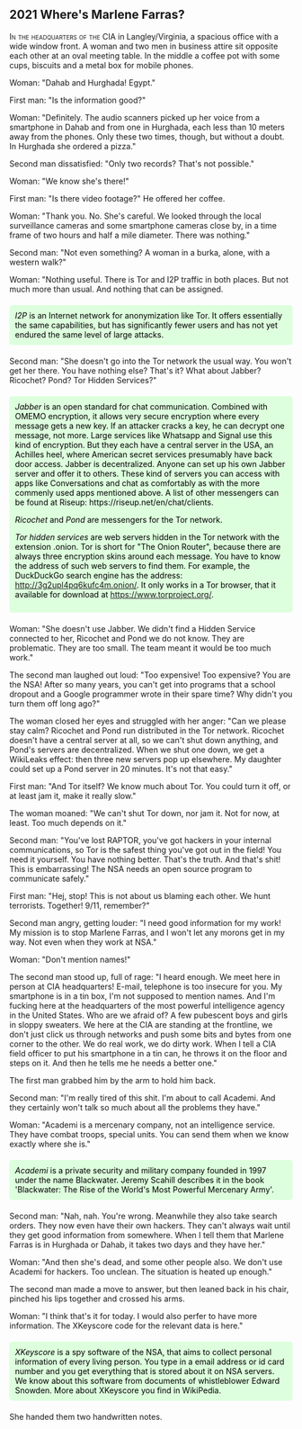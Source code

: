 ## **2021** Where's Marlene Farras?

<span style="font-variant:small-caps;">In the headquarters of the CIA</span> in Langley/Virginia, a spacious office with a wide window front.
A woman and two men in business attire sit opposite each other at an oval meeting table.
In the middle a coffee pot with some cups, biscuits and a metal box for mobile phones.

Woman: "Dahab and Hurghada!
Egypt."

First man: "Is the information good?"

Woman: "Definitely.
The audio scanners picked up her voice from a smartphone in Dahab and from one in Hurghada, each less than 10 meters away from the phones.
Only these two times, though, but without a doubt.
In Hurghada she ordered a pizza."

Second man dissatisfied: "Only two records?
That's not possible."

Woman: "We know she's there!"

First man: "Is there video footage?"
He offered her coffee.

Woman: "Thank you.
No.
She's careful.
We looked through the local surveillance cameras and some smartphone cameras close by, in a time frame of two hours and half a mile diameter.
There was nothing."

Second man: "Not even something?
A woman in a burka, alone, with a western walk?"

Woman: "Nothing useful.
There is Tor and I2P traffic in both places.
But not much more than usual.
And nothing that can be assigned.

<div style="background-color: #dfd; color: black; padding: 10px; margin: 20px 0; border-radius: 5px;">
<em>I2P</em> is an Internet network for anonymization like Tor.
It offers essentially the same capabilities, but has significantly fewer users and has not yet endured the same level of large attacks.
</div>

Second man: "She doesn't go into the Tor network the usual way.
You won't get her there.
You have nothing else?
That's it?
What about Jabber?
Ricochet?
Pond?
Tor Hidden Services?"

<div style="background-color: #dfd; color: black; padding: 10px; margin: 20px 0; border-radius: 5px;">
<em>Jabber</em> is an open standard for chat communication.
Combined with OMEMO encryption, it allows very secure encryption where every message gets a new key.
If an attacker cracks a key, he can decrypt one message, not more.
Large services like Whatsapp and Signal use this kind of encryption.
But they each have a central server in the USA, an Achilles heel, where American secret services presumably have back door access.
Jabber is decentralized. 
Anyone can set up his own Jabber server and offer it to others.
These kind of servers you can access with apps like Conversations and chat as comfortably as with the more commenly used apps mentioned above.
A list of other messengers can be found at Riseup: https://riseup.net/en/chat/clients.

<em>Ricochet</em> and <em>Pond</em> are messengers for the Tor network. <reference to the box />

<em>Tor hidden services</em> are web servers hidden in the Tor network with the extension .onion.
Tor is short for "The Onion Router", because there are always three encryption skins around each message.
You have to know the address of such web servers to find them.
For example, the DuckDuckGo search engine has the address: http://3g2upl4pq6kufc4m.onion/.
It only works in a Tor browser, that it available for download at https://www.torproject.org/.
</div>

Woman: "She doesn't use Jabber.
We didn't find a Hidden Service connected to her, Ricochet and Pond we do not know.
They are problematic.
They are too small.
The team meant it would be too much work."

The second man laughed out loud: "Too expensive!
Too expensive?
You are the NSA!
After so many years, you can't get into programs that a school dropout and a Google programmer wrote in their spare time?
Why didn't you turn them off long ago?"

The woman closed her eyes and struggled with her anger: "Can we please stay calm?
Ricochet and Pond run distributed in the Tor network.
Ricochet doesn't have a central server at all, so we can't shut down anything, and Pond's servers are decentralized.
When we shut one down, we get a WikiLeaks effect: then three new servers pop up elsewhere.
My daughter could set up a Pond server in 20 minutes.
It's not that easy."

First man: "And Tor itself?
We know much about Tor.
You could turn it off, or at least jam it, make it really slow."

The woman moaned: "We can't shut Tor down, nor jam it.
Not for now, at least.
Too much depends on it."

Second man: "You've lost RAPTOR, you've got hackers in your internal communications, so Tor is the safest thing you've got out in the field!
You need it yourself.
You have nothing better.
That's the truth.
And that's shit!
This is embarrassing!
The NSA needs an open source program to communicate safely."

First man: "Hej, stop!
This is not about us blaming each other.
We hunt terrorists.
Together!
9/11, remember?"

Second man angry, getting louder: "I need good information for my work!
My mission is to stop Marlene Farras, and I won't let any morons get in my way.
Not even when they work at NSA."

Woman: "Don't mention names!"

The second man stood up, full of rage: "I heard enough.
We meet here in person at CIA headquarters!
E-mail, telephone is too insecure for you.
My smartphone is in a tin box, I'm not supposed to mention names.
And I'm fucking here at the headquarters of the most powerful intelligence agency in the United States.
Who are we afraid of?
A few pubescent boys and girls in sloppy sweaters.
We here at the CIA are standing at the frontline, we don't just click us through networks and push some bits and bytes from one corner to the other.
We do real work, we do dirty work.
When I tell a CIA field officer to put his smartphone in a tin can, he throws it on the floor and steps on it.
And then he tells me he needs a better one."

The first man grabbed him by the arm to hold him back.

Second man: "I'm really tired of this shit.
I'm about to call Academi.
And they certainly won't talk so much about all the problems they have."

Woman: "Academi is a mercenary company, not an intelligence service.
They have combat troops, special units.
You can send them when we know exactly where she is." 

<div style="background-color: #dfd; color: black; padding: 10px; margin: 20px 0; border-radius: 5px;">
<em>Academi</em> is a private security and military company founded in 1997 under the name Blackwater.
Jeremy Scahill describes it in the book 'Blackwater: The Rise of the World's Most Powerful Mercenary Army'.
</div>

Second man: "Nah, nah.
You're wrong.
Meanwhile they also take search orders.
They now even have their own hackers.
They can't always wait until they get good information from somewhere.
When I tell them that Marlene Farras is in Hurghada or Dahab, it takes two days and they have her."

Woman: "And then she's dead, and some other people also.
We don't use Academi for hackers.
Too unclean.
The situation is heated up enough."

The second man made a move to answer, but then leaned back in his chair, pinched his lips together and crossed his arms.

Woman: "I think that's it for today.
I would also perfer to have more information.
The XKeyscore code for the relevant data is here."

<div style="background-color: #dfd; color: black; padding: 10px; margin: 20px 0; border-radius: 5px;">
<em>XKeyscore</em> is a spy software of the NSA, that aims to collect personal information of every living person.
You type in a email address or id card number and you get everything that is stored about it on NSA servers.
We know about this software from documents of whistleblower Edward Snowden. More about XKeyscore you find in WikiPedia.
</div>

She handed them two handwritten notes.
